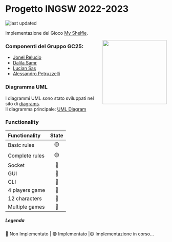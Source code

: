 
# Progetto INGSW 2022-2023
![last updated](https://img.shields.io/github/last-commit/jonelrelucio/ing-sw-2023-relucio-samr-sas-petruzzelli?access_token=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)

Implementazione del Gioco [My Shelfie](https://www.craniocreations.it/prodotto/my-shelfie/).

<img src="src/main/resources/Publisher material/Box noshadow 280x280.png" align="right" width="200" >

### Componenti del Gruppo GC25:
- [Jonel Relucio](https://github.com/jonelrelucio)
- [Dalila Samr](https://github.com/DalilaPolimi)
- [Lucian Sas](https://github.com/LucianSasPolimi) 
- [Alessandro Petruzzelli](https://github.com/AlessandroPetruzzelli) 

### Diagramma UML
I diagrammi UML sono stato sviluppati nel sito di [diagrams](https://www.diagrams.net/).  
Il diagramma principale: [UML Diagram](src/main/umlDiagram/myShelfieUmlDiagram.png)

### Functionality
| Functionality    |                       State                        |
|:-----------------|:--------------------------------------------------:|
| Basic rules      | 🟡 |
| Complete rules   | 🟡 |
| Socket           | 🔴 |
| GUI              | 🔴 |
| CLI              | 🔴 |
| 4 players game   | 🔴 |
| 12 characters    | 🔴 |
| Multiple games   | 🔴 |

##### Legenda
🔴 Non Implementato | 🟢 Implementato |🟡 Implementazione in corso...



